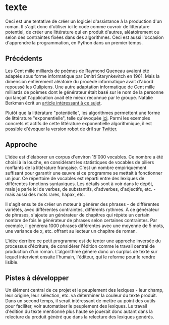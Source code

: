 # texte
Ceci est une tentative de créer un logiciel d'assistance à la production d'un roman. Il s'agit donc d'utiliser ici le code comme ouvroir de littérature potentiel, de créer une littérature qui en produit d'autres, aléatoirement ou selon des contraintes fixées dans des algorithmes. Ceci est aussi l'occasion d'apprendre la programmation, en Python dans un premier temps.

## Précédents

Les Cent mille milliards de poèmes de Raymond Queneau avaient été adaptés sous forme informatique par Dmitri Starynkevitch en 1961. Mais la dimension entièrement aléatoire du procédé informatique avait d'abord repoussé les Oulipiens. Une autre adaptation informatique de Cent mille milliards de poèmes dont le générateur était basé sur le nom de la personne qui lançait l'application avait été mieux reconnue par le groupe. Natalie Berkman écrit un [article intéressant à ce sujet](http://digitalhumanities.org/dhq/vol/11/3/000325/000325.html).

Plutôt que la littérature "potentielle", les algorithmes permettent une forme de littérature "exponentielle", telle qu'évoquée [ici](http://nt2.uqam.ca/en/repertoire/machines-ecrire-0). Parmi les exemples concrets et actifs de cette littérature exponentielle algorithmique, il est possible d'évoquer la version robot de dril sur [Twitter](https://twitter.com/dril_gpt2).

## Approche

L'idée est d'élaborer un corpus d'environ 15'000 vocables. Ce nombre a été choisi à la louche, en considérant les statistiques de vocables de piliers ronflants de la littérature française. C'est un nombre empiriquement suffisant pour garantir une œuvre si ce programme se mettait à fonctionner un jour. Ce répertoire de vocables est réparti entre des lexiques de différentes fonctions syntaxiques. Les détails sont à voir dans le dépôt, mais je parle ici de verbes, de substantifs, d'adverbes, d'adjectifs, etc. - mais aussi des mots rares, hapax, etc.

Il s'agit ensuite de créer un moteur à générer des phrases - de différentes variétés, avec différentes contraintes, différents rythmes. À ce générateur de phrases, s'ajoute un générateur de chapitres qui répète un certain nombre de fois le générateur de phrases selon certaines contraintes. Par exemple, il générera 1000 phrases différentes avec une moyenne de 5 mots, une variance de x, etc. offrant au lecteur un chapitre de roman.

L'idée derrière ce petit programme est de tenter une approche inversée du processus d'écriture, de considérer l'édition comme le travail central de production d'un roman. L'algorithme génère donc un surplus de texte sur lequel intervient ensuite l'humain, l'éditeur, qui le reforme pour le rendre lisible.

## Pistes à développer

Un élément central de ce projet et le peuplement des lexiques - leur champ, leur origine, leur sélection, etc. va déterminer la couleur du texte produit. Dans un second temps, il serait intéressant de mettre au point des outils pour faciliter, voir automatiser le peuplement des lexiques. Le travail d'édition du texte mentionné plus haute se jouerait donc autant dans la relecture du produit généré que dans la relecture des lexiques générés.

